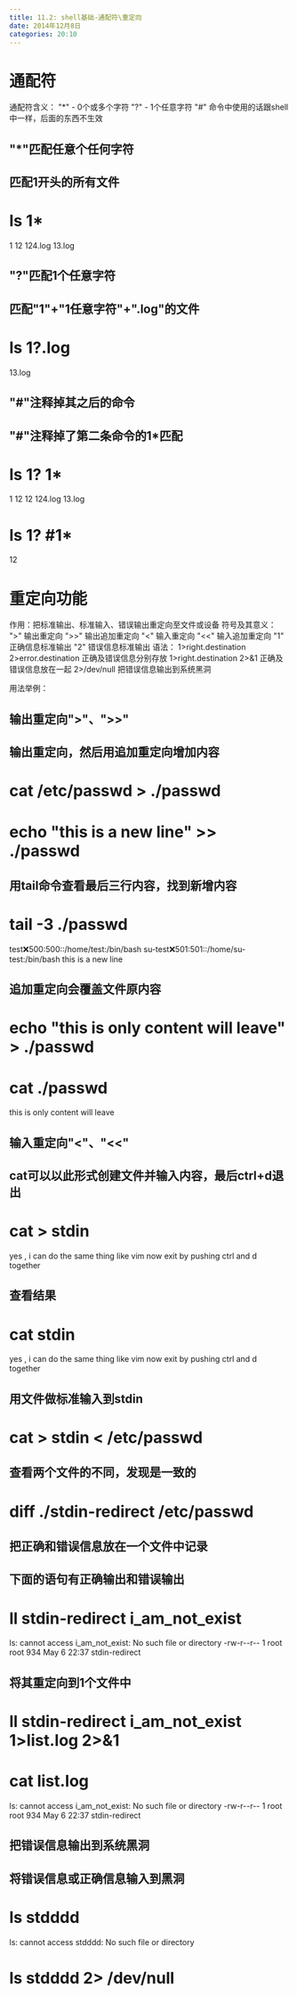 ```yaml
---
title: 11.2: shell基础-通配符\重定向
date: 2014年12月8日
categories: 20:10
---
```

 
通配符
==============================================
通配符含义：
"*" - 0个或多个字符
"?" - 1个任意字符
"#" 命令中使用的话跟shell中一样，后面的东西不生效
## "*"匹配任意个任何字符
 
## 匹配1开头的所有文件
# ls 1*
1  12  124.log  13.log
 
 
## "?"匹配1个任意字符
 
## 匹配"1"+"1任意字符"+".log"的文件
# ls 1?.log
13.log
 
 
## "#"注释掉其之后的命令
 
## "#"注释掉了第二条命令的1*匹配
# ls 1? 1*
1  12  12  124.log  13.log
# ls 1? #1*
12
  
 
重定向功能
==============================================
作用：把标准输出、标准输入、错误输出重定向至文件或设备
符号及其意义：
">" 输出重定向
">>" 输出追加重定向
"<" 输入重定向
"<<" 输入追加重定向
"1" 正确信息标准输出
"2" 错误信息标准输出
语法：
1>right.destination 2>error.destination 正确及错误信息分别存放
1>right.destination 2>&1 正确及错误信息放在一起
2>/dev/null 把错误信息输出到系统黑洞
 
用法举例：
## 输出重定向">"、">>"
 
## 输出重定向，然后用追加重定向增加内容
# cat /etc/passwd > ./passwd
# echo "this is a new line" >> ./passwd
## 用tail命令查看最后三行内容，找到新增内容
# tail -3 ./passwd
test:x:500:500::/home/test:/bin/bash
su-test:x:501:501::/home/su-test:/bin/bash
this is a new line
 
## 追加重定向会覆盖文件原内容
# echo "this is only content will leave" > ./passwd
# cat ./passwd
this is only content will leave
 
 
## 输入重定向"<"、"<<"
 
## cat可以以此形式创建文件并输入内容，最后ctrl+d退出
# cat > stdin
yes , i can do the same thing like vim
now exit by pushing ctrl and d together
## 查看结果
# cat stdin
yes , i can do the same thing like vim
now exit by pushing ctrl and d together
## 用文件做标准输入到stdin
# cat > stdin < /etc/passwd
## 查看两个文件的不同，发现是一致的
# diff ./stdin-redirect /etc/passwd
 
 
## 把正确和错误信息放在一个文件中记录
 
## 下面的语句有正确输出和错误输出
# ll stdin-redirect i_am_not_exist
ls: cannot access i_am_not_exist: No such file or directory
-rw-r--r-- 1 root root 934 May  6 22:37 stdin-redirect
 
## 将其重定向到1个文件中
# ll stdin-redirect i_am_not_exist 1>list.log 2>&1
# cat list.log
ls: cannot access i_am_not_exist: No such file or directory
-rw-r--r-- 1 root root 934 May  6 22:37 stdin-redirect
 
 
## 把错误信息输出到系统黑洞
 
## 将错误信息或正确信息输入到黑洞
# ls stdddd
ls: cannot access stdddd: No such file or directory
# ls stdddd 2> /dev/null
